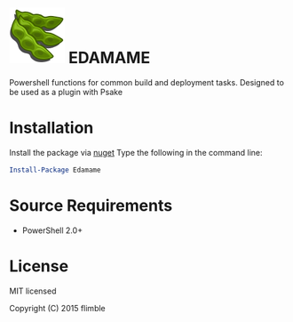 # ![Edamame Logo](https://github.com/flimble/edamame/raw/master/docs/logo/edamamelogo.png "Edamame") EDAMAME 

Powershell functions for common build and deployment tasks. Designed to be used as a plugin with Psake

# Installation

Install the package via [nuget](https://www.nuget.org/packages/Edamame/) 
Type the following in the command line: 
```powershell
Install-Package Edamame
```

# Source Requirements
* PowerShell 2.0+
  
# License
MIT licensed

Copyright (C) 2015 flimble
